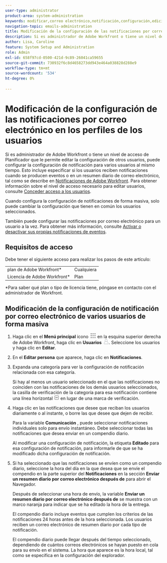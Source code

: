 ```yaml
---
user-type: administrator
product-area: system-administration
keywords: modificar,correo electrónico,notificación,configuración,edición masiva,configurar,varios,usuarios
navigation-topic: emails-administration
title: Modificación de la configuración de las notificaciones por correo electrónico en los perfiles de los usuarios
description: Si es administrador de Adobe Workfront o tiene un nivel de acceso de Planificador que le permite editar la configuración de otros usuarios, puede configurar la configuración de notificación para varios usuarios al mismo tiempo. Esto incluye especificar si los usuarios reciben notificaciones cuando se producen eventos o en un compendio diario de correo electrónico, tal como se describe en las notificaciones de Adobe Workfront. Para obtener información sobre el nivel de acceso necesario para editar usuarios, consulte Concesión de acceso a usuarios.
author: Lisa, Caroline
feature: System Setup and Administration
role: Admin
exl-id: 658f97cd-0500-421d-9c89-26041ca59655
source-git-commit: 730932f6c8d4658273dd943e464a038828d288e9
workflow-type: tm+mt
source-wordcount: '534'
ht-degree: 0%

---
```


# Modificación de la configuración de las notificaciones por correo electrónico en los perfiles de los usuarios

Si es administrador de Adobe Workfront o tiene un nivel de acceso de Planificador que le permite editar la configuración de otros usuarios, puede configurar la configuración de notificación para varios usuarios al mismo tiempo. Esto incluye especificar si los usuarios reciben notificaciones cuando se producen eventos o en un resumen diario de correo electrónico, tal como se describe en [Notificaciones de Adobe Workfront](../../../workfront-basics/using-notifications/wf-notifications.md). Para obtener información sobre el nivel de acceso necesario para editar usuarios, consulte [Conceder acceso a los usuarios](../../../administration-and-setup/add-users/configure-and-grant-access/grant-access-other-users.md).

Cuando configura la configuración de notificaciones de forma masiva, solo puede cambiar la configuración que tienen en común los usuarios seleccionados.

También puede configurar las notificaciones por correo electrónico para un usuario a la vez. Para obtener más información, consulte [Activar o desactivar sus propias notificaciones de eventos](../../../workfront-basics/using-notifications/activate-or-deactivate-your-own-event-notifications.md).

## Requisitos de acceso

Debe tener el siguiente acceso para realizar los pasos de este artículo:

<table style="table-layout:auto"> 
 <col> 
 <col> 
 <tbody> 
  <tr> 
   <td role="rowheader">plan de Adobe Workfront*</td> 
   <td>Cualquiera</td> 
  </tr> 
  <tr> 
   <td role="rowheader">Licencia de Adobe Workfront*</td> 
   <td>Plan</td> 
  </tr> 
 </tbody> 
</table>

&#42;Para saber qué plan o tipo de licencia tiene, póngase en contacto con el administrador de Workfront.

## Modificación de la configuración de notificación por correo electrónico de varios usuarios de forma masiva

1. Haga clic en el **Menú principal** icono ![](assets/main-menu-icon.png) en la esquina superior derecha de Adobe Workfront, haga clic en **Usuarios** ![](assets/users-icon-in-main-menu.png). Seleccione los usuarios y haga clic en **Editar**.
1. En el **Editar persona** que aparece, haga clic en **Notificaciones**.

1. Expanda una categoría para ver la configuración de notificación relacionada con esa categoría.

   Si hay al menos un usuario seleccionado en el que las notificaciones no coinciden con las notificaciones de los demás usuarios seleccionados, la casilla de verificación de la categoría para esa notificación contiene una línea horizontal ![](assets/straight-line-instead-of-checkmark.jpg) en lugar de una marca de verificación.

1. Haga clic en las notificaciones que desee que reciban los usuarios diariamente o al instante, o borre las que desee que dejen de recibir.

   Para la variable **Comunicación** , puede seleccionar notificaciones individuales solo para envío instantáneo. Debe seleccionar todas las notificaciones que desea enviar en un compendio diario.

   Al modificar una configuración de notificación, la etiqueta **Editado** para esa configuración de notificación, para informarle de que se ha modificado dicha configuración de notificación.

1. Si ha seleccionado que las notificaciones se envíen como un compendio diario, seleccione la hora del día en la que desea que se envíe el compendio en la parte superior del **Notificaciones** en la sección **Enviar un resumen diario por correo electrónico después de** para abrir el Navegador.

   Después de seleccionar una hora de envío, la variable **Enviar un resumen diario por correo electrónico después de** se muestra con un marco naranja para indicar que se ha editado la hora de la entrega.

   El compendio diario incluye eventos que cumplen los criterios de las notificaciones 24 horas antes de la hora seleccionada. Los usuarios reciben un correo electrónico de resumen diario por cada tipo de notificación.

   El compendio diario puede llegar después del tiempo seleccionado, dependiendo de cuántos correos electrónicos se hayan puesto en cola para su envío en el sistema. La hora que aparece es la hora local, tal como se especifica en la configuración del explorador.
